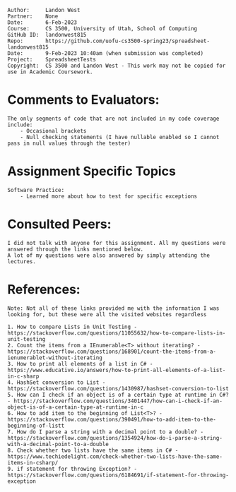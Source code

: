﻿```
Author:     Landon West
Partner:    None
Date:       6-Feb-2023
Course:     CS 3500, University of Utah, School of Computing
GitHub ID:  landonwest815
Repo:       https://github.com/uofu-cs3500-spring23/spreadsheet-landonwest815
Date:       9-Feb-2023 10:40am (when submission was completed) 
Project:    SpreadsheetTests
Copyright:  CS 3500 and Landon West - This work may not be copied for use in Academic Coursework.
```
 
# Comments to Evaluators:

    The only segments of code that are not included in my code coverage include:
        - Occasional brackets
        - Null checking statements (I have nullable enabled so I cannot pass in null values through the tester)

# Assignment Specific Topics

    Software Practice:
        - Learned more about how to test for specific exceptions

# Consulted Peers:

    I did not talk with anyone for this assignment. All my questions were answered through the links mentioned below.
    A lot of my questions were also answered by simply attending the lectures.

# References:

    Note: Not all of these links provided me with the information I was looking for, but these were all the visited websites regardless

    1. How to compare Lists in Unit Testing - https://stackoverflow.com/questions/11055632/how-to-compare-lists-in-unit-testing
    2. Count the items from a IEnumerable<T> without iterating? - https://stackoverflow.com/questions/168901/count-the-items-from-a-ienumerablet-without-iterating
    3. How to print all elements of a list in C# - https://www.educative.io/answers/how-to-print-all-elements-of-a-list-in-c-sharp
    4. HashSet conversion to List - https://stackoverflow.com/questions/1430987/hashset-conversion-to-list
    5. How can I check if an object is of a certain type at runtime in C#? - https://stackoverflow.com/questions/3401447/how-can-i-check-if-an-object-is-of-a-certain-type-at-runtime-in-c
    6. How to add item to the beginning of List<T>? - https://stackoverflow.com/questions/390491/how-to-add-item-to-the-beginning-of-listt
    7. How do I parse a string with a decimal point to a double? - https://stackoverflow.com/questions/1354924/how-do-i-parse-a-string-with-a-decimal-point-to-a-double
    8. Check whether two lists have the same items in C# - https://www.techiedelight.com/check-whether-two-lists-have-the-same-items-in-csharp/
    9. if statement for throwing Exception? - https://stackoverflow.com/questions/6184691/if-statement-for-throwing-exception